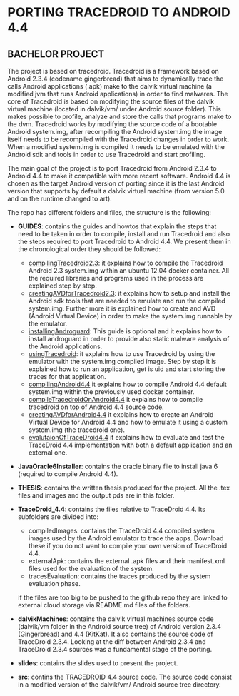 # PORTING TRACEDROID TO ANDROID 4.4
## BACHELOR PROJECT

The project is based on tracedroid. Tracedroid is a framework based on
Android 2.3.4 (codename gingerbread) that aims to dynamically trace
the calls Android applications (.apk) make to the dalvik virtual
machine (a modified jvm that runs Android applications) in order to
find malwares. The core of Tracedroid is based on modifying the source
files of the dalvik virtual machine (located in dalvik/vm/ under
Android source folder). This makes possible to profile, analyze and
store the calls that programs make to the dvm. Tracedroid works by
modifying the source code of a bootable Android system.img, after
recompiling the Android system.img the image itself needs to be
recompiled with the Tracedroid changes in order to work. When a
modified system.img is compiled it needs to be emulated with the
Android sdk and tools in order to use Tracedroid and start profiling.

The main goal of the project is to port Tracedroid from Android 2.3.4 to
Android 4.4 to make it compatible with more recent software. Android
4.4 is chosen as the target Android version of porting since it is the
last Android version that supports by default a dalvik virtual machine
(from version 5.0 and on the runtime changed to art).

The repo has different folders and files, the structure is the
following:

- __GUIDES__: contains the guides and howtos that explain the steps that
  need to be taken in order to compile, install and run Tracedroid and
  also the steps required to port Tracedroid to Android 4.4. We
  present them in the chronological order they should be followed:
	  
  - [compilingTracedroid2.3](https://github.com/dda410/Bproject/blob/master/GUIDES/compilingTracedroidGuide.md):
	  it explains how to compile the Tracedroid Android 2.3
	  system.img within an ubuntu 12.04 docker container. All the
	  required libraries and programs used in the process are
	  explained step by step.
  - [creatingAVDforTracedroid2.3](https://github.com/dda410/Bproject/blob/master/GUIDES/creatingAVDforTracedroidGuide.md):
	  it explains how to setup and install the Android sdk tools that
	  are needed to emulate and run the compiled system.img. Further
	  more it is explained how to create and AVD (Android Virtual
	  Device) in order to make the system.img runnable by the
	  emulator.
  - [installingAndroguard](https://github.com/dda410/Bproject/blob/master/GUIDES/installingAndroguard.md):
	  This guide is optional and it explains how to install androguard
	  in order to provide also static malware analysis of the Android
	  applications. 
  - [usingTracedroid](https://github.com/dda410/Bproject/blob/master/GUIDES/usingTracedroid.md):
	  it explains how to use Tracedroid by using the emulator with the
	  system.img compiled image. Step by step it is explained how to
	  run an application, get is uid and start storing the traces for
	  that application.
  - [compilingAndroid4.4](https://github.com/dda410/Bproject/blob/master/GUIDES/compilingAndroid4-4.md)
	  it explains how to compile Android 4.4 default system.img within
	  the previously used docker container.
  - [compileTracedroidOnAndroid4.4](https://github.com/dda410/Bproject/blob/master/GUIDES/compilingTracedroidOnAndroid44.md)
	  it explains how to compile tracedroid on top of Android 4.4
      source code.
  - [creatingAVDforAndroid4.4](https://github.com/dda410/Bproject/blob/master/GUIDES/creatingAVDforAndroid44.md)
	  it explains how to create an Android Virtual Device for Android 4.4 and how to
      emulate it using a custom system.img (the tracedroid one).
  - [evalutaionOfTraceDroid4.4](https://github.com/dda410/Bproject/blob/master/GUIDES/evaluationOfTraceDroid4-4.md)
	  it explains how to evaluate and test the TraceDroid 4.4
      implementation with both a default application and an external
      one.

- __JavaOracle6Installer__: contains the oracle binary file to install
  java 6 (required to compile Android 4.4).
- __THESIS__: contains the written thesis produced for the project. All
  the .tex files and images and the output pds are in this folder.
- __TraceDroid_4.4__: contains the files relative to TraceDroid 4.4. Its
  subfolders are divided into:
  
  - compiledImages: contains the TraceDroid 4.4 compiled system
  images used by the Android emulator to trace the apps. Download
  these if you do not want to compile your own version of TraceDroid
  4.4. 
  - externalApk: contains the external .apk files and their
  manifest.xml files used for the evaluation of the system.
  - tracesEvaluation: contains the traces produced by the system
    evaluation phase.
	
  if the files are too big to be pushed to the github repo they are
  linked to external cloud storage via README.md files of the
  folders.
  
- __dalvikMachines__: contains the dalvik virtual machines source code
  (dalvik/vm folder in the Android source tree) of Android
  version 2.3.4 (Gingerbread) and 4.4 (KitKat). It also contains the source code of
  TraceDroid 2.3.4. Looking at the diff between Android 2.3.4 and
  TraceDroid 2.3.4 sources was a fundamental stage of the porting.
- __slides__: contains the slides used to present the project. 
- __src__: contins the TRACEDROID 4.4 source code. The source code consist
  in a modified version of the dalvik/vm/ Android source tree directory.
